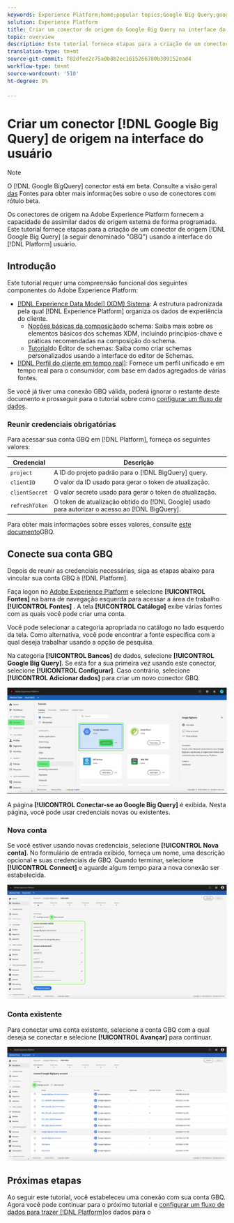 ```yaml
---
keywords: Experience Platform;home;popular topics;Google Big Query;google big query;GBQ;gbq
solution: Experience Platform
title: Criar um conector de origem do Google Big Query na interface do usuário
topic: overview
description: Este tutorial fornece etapas para a criação de um conector de origem do Google Big Query (a seguir denominado "GBQ") usando a interface de usuário da plataforma.
translation-type: tm+mt
source-git-commit: f82dfee2c75a0b8b2ec1615266780b309152ead4
workflow-type: tm+mt
source-wordcount: '510'
ht-degree: 0%

---
```



# Criar um conector [!DNL Google Big Query] de origem na interface do usuário

>[!NOTE]
>
> O [!DNL Google BigQuery] conector está em beta. Consulte a visão geral [das](../../../../home.md#terms-and-conditions) Fontes para obter mais informações sobre o uso de conectores com rótulo beta.

Os conectores de origem na Adobe Experience Platform fornecem a capacidade de assimilar dados de origem externa de forma programada. Este tutorial fornece etapas para a criação de um conector de origem [!DNL Google Big Query] (a seguir denominado &quot;GBQ&quot;) usando a interface do [!DNL Platform] usuário.

## Introdução

Este tutorial requer uma compreensão funcional dos seguintes componentes do Adobe Experience Platform:

* [[!DNL Experience Data Model] (XDM) Sistema](../../../../../xdm/home.md): A estrutura padronizada pela qual [!DNL Experience Platform] organiza os dados de experiência do cliente.
   * [Noções básicas da composição](../../../../../xdm/schema/composition.md)do schema: Saiba mais sobre os elementos básicos dos schemas XDM, incluindo princípios-chave e práticas recomendadas na composição do schema.
   * [Tutorial](../../../../../xdm/tutorials/create-schema-ui.md)do Editor de schemas: Saiba como criar schemas personalizados usando a interface do editor de Schemas.
* [[!DNL Perfil do cliente em tempo real]](../../../../../profile/home.md): Fornece um perfil unificado e em tempo real para o consumidor, com base em dados agregados de várias fontes.

Se você já tiver uma conexão GBQ válida, poderá ignorar o restante deste documento e prosseguir para o tutorial sobre como [configurar um fluxo de dados](../../dataflow/databases.md).

### Reunir credenciais obrigatórias

Para acessar sua conta GBQ em [!DNL Platform], forneça os seguintes valores:

| Credencial | Descrição |
| ---------- | ----------- |
| `project` | A ID do projeto padrão para o [!DNL BigQuery] query. |
| `clientID` | O valor da ID usado para gerar o token de atualização. |
| `clientSecret` | O valor secreto usado para gerar o token de atualização. |
| `refreshToken` | O token de atualização obtido do [!DNL Google] usado para autorizar o acesso ao [!DNL BigQuery]. |

Para obter mais informações sobre esses valores, consulte [este documento](https://cloud.google.com/storage/docs/json_api/v1/how-tos/authorizing)GBQ.

## Conecte sua conta GBQ

Depois de reunir as credenciais necessárias, siga as etapas abaixo para vincular sua conta GBQ à [!DNL Platform].

Faça logon no [Adobe Experience Platform](https://platform.adobe.com) e selecione **[!UICONTROL Fontes]** na barra de navegação esquerda para acessar a área de trabalho **[!UICONTROL Fontes]** . A tela **[!UICONTROL Catálogo]** exibe várias fontes com as quais você pode criar uma conta.

Você pode selecionar a categoria apropriada no catálogo no lado esquerdo da tela. Como alternativa, você pode encontrar a fonte específica com a qual deseja trabalhar usando a opção de pesquisa.

Na categoria **[!UICONTROL Bancos]** de dados, selecione **[!UICONTROL Google Big Query]**. Se esta for a sua primeira vez usando este conector, selecione **[!UICONTROL Configurar]**. Caso contrário, selecione **[!UICONTROL Adicionar dados]** para criar um novo conector GBQ.

![](../../../../images/tutorials/create/google-big-query/catalog.png)

A página **[!UICONTROL Conectar-se ao Google Big Query]** é exibida. Nesta página, você pode usar credenciais novas ou existentes.

### Nova conta

Se você estiver usando novas credenciais, selecione **[!UICONTROL Nova conta]**. No formulário de entrada exibido, forneça um nome, uma descrição opcional e suas credenciais de GBQ. Quando terminar, selecione **[!UICONTROL Connect]** e aguarde algum tempo para a nova conexão ser estabelecida.

![](../../../../images/tutorials/create/google-big-query/new.png)

### Conta existente

Para conectar uma conta existente, selecione a conta GBQ com a qual deseja se conectar e selecione **[!UICONTROL Avançar]** para continuar.

![](../../../../images/tutorials/create/google-big-query/existing.png)

## Próximas etapas

Ao seguir este tutorial, você estabeleceu uma conexão com sua conta GBQ. Agora você pode continuar para o próximo tutorial e [configurar um fluxo de dados para trazer [!DNL Platform]](../../dataflow/databases.md)os dados para o